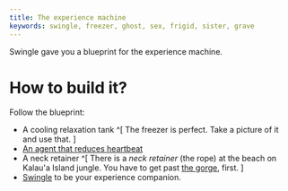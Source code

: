 ```yaml
---
title: The experience machine
keywords: swingle, freezer, ghost, sex, frigid, sister, grave
---
```


Swingle gave you a blueprint for the experience machine.

# How to build it?
Follow the blueprint:
 - A cooling relaxation tank ^[ The freezer is perfect. Take a picture of it and use that. ]
 - [An agent that reduces heartbeat](010-heartbeat.md)
 - A neck retainer ^[ There is a _neck retainer_ (the rope) at the beach on Kalau'a Island jungle. You have to get past [the gorge](../../../120-kalaua-island/020-abyss.md), first. ]
 - [Swingle](020-swingle.md) to be your experience companion.
